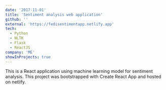 ```yaml
---
date: '2017-11-01'
title: 'Sentiment analysis web application'
github: ''
external: 'https://fedisentimentapp.netlify.app'
tech:
  - Python
  - NLTK
  - Flask
  - ReactJS
company: 'ME'
showInProjects: true
---
```


This is a React application using machine learning model for sentiment analysis.
This project was bootstrapped with Create React App and hosted on netlify.
